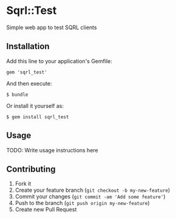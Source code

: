# Sqrl::Test

Simple web app to test SQRL clients

## Installation

Add this line to your application's Gemfile:

    gem 'sqrl_test'

And then execute:

    $ bundle

Or install it yourself as:

    $ gem install sqrl_test

## Usage

TODO: Write usage instructions here

## Contributing

1. Fork it
2. Create your feature branch (`git checkout -b my-new-feature`)
3. Commit your changes (`git commit -am 'Add some feature'`)
4. Push to the branch (`git push origin my-new-feature`)
5. Create new Pull Request
